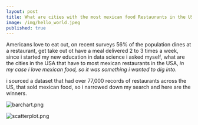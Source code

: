 ```yaml
---
layout: post
title: What are cities with the most mexican food Restaurants in the US?
image: /img/hello_world.jpeg
published: true
---
```


Americans love to eat out, on recent surveys 56% of the population dines at a restaurant, get take out ot have a meal
delivered 2 to 3 times a week, since i started my new education in data science i asked myself, what are the cities in the USA that
have to most mexican restaurants in the USA, *in my case i love mexican food, so it was something i wanted to dig into*.

i sourced a dataset that had over 77,000 records of restaurants across the US, that sold mexican food, so i narrowed down my search
and here are the winners.


![barchart.png]({{site.baseurl}}/img/barchart.png)


![scatterplot.png]({{site.baseurl}}/img/scatterplot.png)
